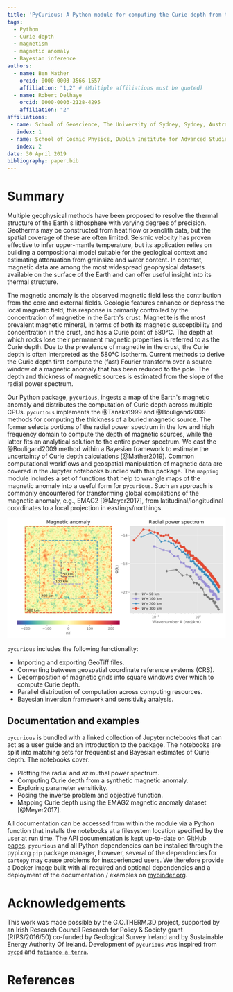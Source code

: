 ```yaml
---
title: 'PyCurious: A Python module for computing the Curie depth from the magnetic anomaly.'
tags:
  - Python
  - Curie depth
  - magnetism
  - magnetic anomaly
  - Bayesian inference
authors:
  - name: Ben Mather
    orcid: 0000-0003-3566-1557
    affiliation: "1,2" # (Multiple affiliations must be quoted)
  - name: Robert Delhaye
    orcid: 0000-0003-2128-4295
    affiliation: "2"
affiliations:
 - name: School of Geoscience, The University of Sydney, Sydney, Australia
   index: 1
 - name: School of Cosmic Physics, Dublin Institute for Advanced Studies,  Dublin, Ireland
   index: 2
date: 30 April 2019
bibliography: paper.bib
---
```


# Summary

Multiple geophysical methods have been proposed to resolve the thermal structure of the Earth's lithosphere with varying degrees of precision.
Geotherms may be constructed from heat flow or xenolith data, but the spatial coverage of these are often limited.
Seismic velocity has proven effective to infer upper-mantle temperature, but its application relies on building a compositional model suitable for the geological context and estimating attenuation from grainsize and water content.
In contrast, magnetic data are among the most widespread geophysical datasets available on the surface of the Earth and can offer useful insight into its thermal structure. 

The magnetic anomaly is the observed magnetic field less the contribution from the core and external fields.
Geologic features enhance or depress the local magnetic field; this response is primarily controlled by the concentration of magnetite in the Earth's crust.
Magnetite is the most prevalent magnetic mineral, in terms of both its magnetic susceptibility and concentration in the crust, and has a Curie point of 580°C.
The depth at which rocks lose their permanent magnetic properties is referred to as the Curie depth.
Due to the prevalence of magnetite in the crust, the Curie depth is often interpreted as the 580°C isotherm.
Current methods to derive the Curie depth first compute the (fast) Fourier transform over a square window of a magnetic anomaly that has been reduced to the pole.
The depth and thickness of magnetic sources is estimated from the slope of the radial power spectrum.

Our Python package, `pycurious`, ingests a map of the Earth's magnetic anomaly and distributes the computation of Curie depth across multiple CPUs.
`pycurious` implements the @Tanaka1999 and @Bouligand2009 methods for computing the thickness of a buried magnetic source.
The former selects portions of the radial power spectrum in the low and high frequency domain to compute the depth of magnetic sources, while the latter fits an analytical solution to the entire power spectrum.
We cast the @Bouligand2009 method within a Bayesian framework to estimate the uncertainty of Curie depth calculations [@Mather2019].
Common computational workflows and geospatial manipulation of magnetic data are covered in the Jupyter notebooks bundled with this package.
The `mapping` module includes a set of functions that help to wrangle maps of the magnetic anomaly into a useful form for `pycurious`.
Such an approach is commonly encountered for transforming global compilations of the magnetic anomaly, e.g., EMAG2 [@Meyer2017], from latitudinal/longitudinal coordinates to a local projection in eastings/northings.

![Radial power spectra (right) computed from different sized windows of a synthetic magnetic anomaly (left) using `pycurious`. Larger window sizes increase the number of points in the low wavenumber range of the radial power spectrum, which is important for estimating the thickness of magnetic sources in the crust.](figure.png)

`pycurious` includes the following functionality:

- Importing and exporting GeoTiff files.
- Converting between geospatial coordinate reference systems (CRS).
- Decomposition of magnetic grids into square windows over which to compute Curie depth.
- Parallel distribution of computation across computing resources.
- Bayesian inversion framework and sensitivity analysis.


## Documentation and examples

`pycurious` is bundled with a linked collection of Jupyter notebooks that can act as a user guide and an introduction to the package.
The notebooks are split into matching sets for frequentist and Bayesian estimates of Curie depth.
The notebooks cover:

- Plotting the radial and azimuthal power spectrum.
- Computing Curie depth from a synthetic magnetic anomaly.
- Exploring parameter sensitivity.
- Posing the inverse problem and objective function.
- Mapping Curie depth using the EMAG2 magnetic anomaly dataset [@Meyer2017].

All documentation can be accessed from within the module via a Python function that installs the notebooks at a filesystem location specified by the user at run time.
The API documentation is kept up-to-date on [GitHub pages](https://brmather.github.io/pycurious/).
`pycurious` and all Python dependencies can be installed through the pypi.org `pip` package manager, however, several of the dependencies for `cartopy` may cause problems for inexperienced users.
We therefore provide a Docker image built with all required and optional dependencies and a deployment of the documentation / examples on [mybinder.org](https://mybinder.org/v2/gh/brmather/pycurious/binder?filepath=Notebooks%2F0-StartHere.ipynb).


# Acknowledgements

This work was made possible by the G.O.THERM.3D project, supported by an Irish Research Council Research for Policy & Society grant (RfPS/2016/50) co-funded by Geological Survey Ireland and by Sustainable Energy Authority Of Ireland.
Development of `pycurious` was inspired from [`pycpd`](https://github.com/groupeLIAMG/pycpd) and [`fatiando a terra`](https://github.com/fatiando/fatiando).


# References
